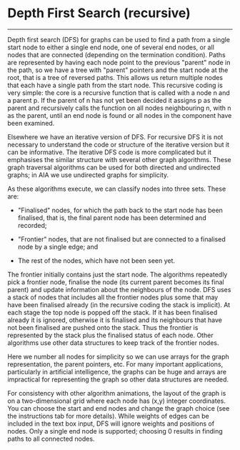 # Depth First Search (recursive)
---

Depth first search (DFS) for graphs can be used to find a path from
a single start node to either a single end node, one of several end
nodes, or all nodes that are connected (depending on the termination
condition).
Paths are represented by having each node point to the previous
"parent" node in the path, so
we have a tree with "parent" pointers and the start node at the
root, that is a tree of reversed paths. This allows us return
multiple nodes that each have a single path from the start node.
This recursive coding is very simple: the core is a recursive
function that is called with a node n and a parent p. If the parent of
n has not yet been decided it assigns p as the parent and recursively
calls the function on all nodes neighbouring n, with n as the parent,
until an end node is found or all nodes in the component have been
examined.

Elsewhere we have an iterative version of DFS.
For recursive DFS it is not necessary to understand the code or
structure of the iterative version but it can be informative.
The iterative DFS code is more complicated but it 
emphasises the similar structure with several other graph algorithms.
These graph traversal algorithms can be used for both directed
and undirected graphs; in AIA we use undirected graphs for simplicity.

As these algorithms execute, we can classify nodes into three sets.
These are:


- "Finalised" nodes, for which the path back to the start node has 
been finalised, that is, the final parent node has been determined and
recorded;


- "Frontier" nodes, that are not finalised but are connected to a finalised node by a single edge; and

- The rest of the nodes, which have not been seen yet.

The frontier initially contains just the start node. The algorithms repeatedly
pick a frontier node, finalise the node (its current parent becomes
its final parent) and update information about the neighbours of the node.
DFS uses a stack of nodes that includes all the frontier
nodes plus some that may have been finalised already (in the recursive
coding the stack is implicit). At each stage the top node is popped off
the stack. If it has been finalised already it is ignored, otherwise it
is finalised and its neighbours that have not been finalised are pushed
onto the stack. Thus the frontier is represented by the stack plus the
finalised status of each node.  Other algorithms use other data structures to keep track
of the frontier nodes.

Here we number all nodes for simplicity so we can use arrays for the
graph representation, the parent pointers, etc.  For many important
applications, particularly in artificial intelligence, the graphs can
be huge and arrays are impractical for representing the graph so other
data structures are needed.

For consistency with other algorithm animations, the layout of the
graph is on a two-dimensional grid where each node has (x,y) integer
coordinates.  You can choose the start and end nodes and change the
graph choice (see the instructions tab for more details).  While weights of
edges can be included in the text box input, DFS will ignore weights
and positions of nodes.  Only a single end node is supported; choosing
0 results in finding paths to all connected nodes.

